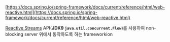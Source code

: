 # 

[https://docs.spring.io/spring-framework/docs/current/reference/html/web-reactive.html](https://docs.spring.io/spring-framework/docs/current/reference/html/web-reactive.html)

[Reactive Streams](https://www.reactive-streams.org/) API(**JDK9 `java.util.concurrent.Flow`**)를 사용하여 non-blocking server 위에서 동작하도록 하는 frameworkion